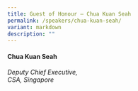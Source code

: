 ```yaml
---
title: Guest of Honour – Chua Kuan Seah
permalink: /speakers/chua-kuan-seah/
variant: markdown
description: ""
---
```

#### **Chua Kuan Seah**

*Deputy Chief Executive, <br> CSA, Singapore*